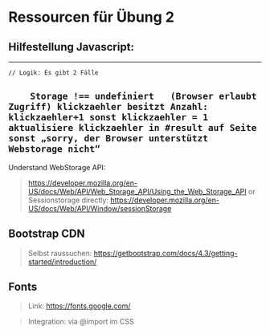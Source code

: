 # Ressourcen für Übung 2
## Hilfestellung Javascript:
---
    // Logik: Es gibt 2 Fälle

`    Storage !== undefiniert   (Browser erlaubt Zugriff)
      klickzaehler besitzt Anzahl: klickzaehler+1
      sonst klickzaehler = 1
      aktualisiere klickzaehler in #result auf Seite
    sonst „sorry, der Browser unterstützt Webstorage nicht“`
---
Understand WebStorage API:
> https://developer.mozilla.org/en-US/docs/Web/API/Web_Storage_API/Using_the_Web_Storage_API
or Sessionstorage directly:
> https://developer.mozilla.org/en-US/docs/Web/API/Window/sessionStorage

## Bootstrap CDN
>  Selbst raussuchen:        https://getbootstrap.com/docs/4.3/getting-started/introduction/


## Fonts
>  Link:                        https://fonts.google.com/

>  Integration:                 via @import im CSS
